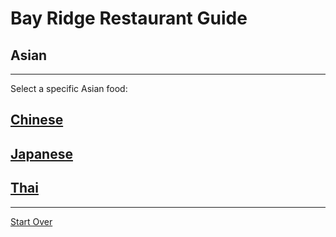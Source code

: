 # Bay Ridge Restaurant Guide
## Asian
---
Select a specific Asian food:
## [Chinese](chinese.md)
## [Japanese](japanese.md)
## [Thai](thai.md)
---



[Start Over](../../asian.md)

